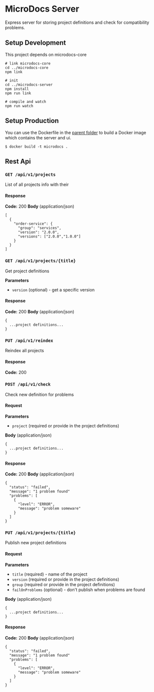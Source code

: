# MicroDocs Server
Express server for storing project definitions and check for compatibility problems. 

## Setup Development
This project depends on microdocs-core
```
# link microdocs-core
cd ../microdocs-core
npm link

# init
cd ../microdocs-server
npm install
npm run link

# compile and watch
npm run watch
```


## Setup Production
You can use the Dockerfile in the [parent folder](../) to build a Docker image which contains the server and ui.
```
$ docker build -t microdocs . 
```

## Rest Api

### ```GET /api/v1/projects```
List of all projects info with their
  
#### Response
**Code:** 200
**Body** (application/json)
```
[
  {
    "order-service": {
      "group": "services",
      "version": "2.0.0",
      "versions": ["2.0.0","1.0.0"]
    }
  }
]
```

### ```GET /api/v1/projects/{title}```
Get project definitions

**Parameters**
* ```version``` (optional) - get a specific version
  
#### Response
**Code:** 200
**Body** (application/json)
```
{
  ...project definitions...
}
```

### ```PUT /api/v1/reindex```
Reindex all projects

#### Response
**Code:** 200

### ```POST /api/v1/check```
Check new definition for problems

#### Request
**Parameters**
* ```project``` (required or provide in the project definitions)

**Body** (application/json)
```
{
  ...project definitions...
}
```

#### Response
**Code:** 200
**Body** (application/json)
```
{
  "status": "failed",
  "message": "1 problem found"
  "problems": [
    {
      "level": "ERROR",
      "message": "problem someware"
    }
  ]
}
```

### ```PUT /api/v1/projects/{title}```
Publish new project definitions

#### Request
**Parameters**
* ```title``` (required) - name of the project
* ```version``` (required or provide in the project definitions)
* ```group``` (required or provide in the project definitions)
* ```failOnProblems``` (optional) - don't publish when problems are found

**Body** (application/json)
```
{
  ...project definitions...
}
```

#### Response
**Code:** 200
**Body** (application/json)
```
{
  "status": "failed",
  "message": "1 problem found"
  "problems": [
    {
      "level": "ERROR",
      "message": "problem someware"
    }
  ]
}
```
